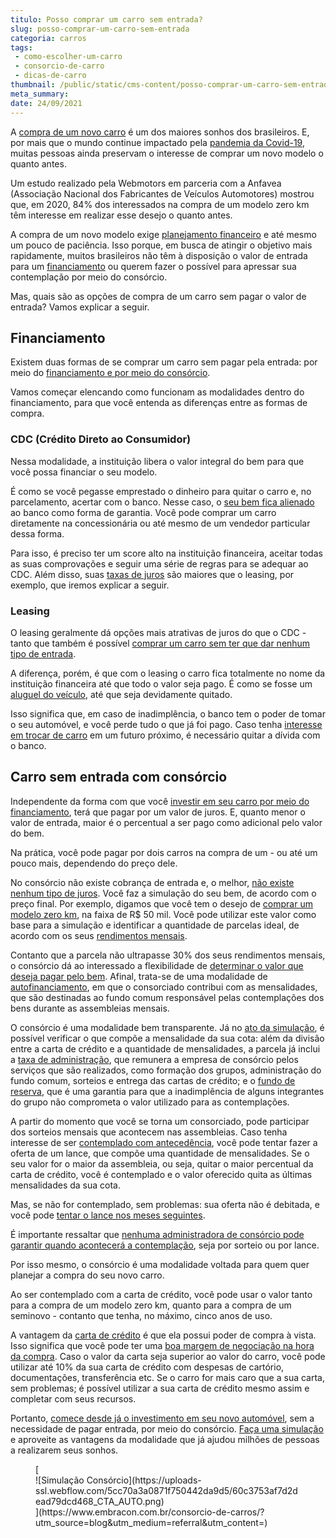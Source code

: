 ```yaml
---
titulo: Posso comprar um carro sem entrada?
slug: posso-comprar-um-carro-sem-entrada
categoria: carros
tags:
 - como-escolher-um-carro
 - consorcio-de-carro
 - dicas-de-carro
thumbnail: /public/static/cms-content/posso-comprar-um-carro-sem-entrada.jpg
meta_summary: 
date: 24/09/2021
---
```

A [compra de um novo carro](https://www.embracon.com.br/blog/4-motivos-para-voce-comprar-um-carro-novo) é um dos maiores sonhos dos brasileiros. E, por mais que o mundo continue impactado pela [pandemia da Covid-19](https://www.embracon.com.br/blog/habitos-de-consumo-antes-durante-e-pos-pandemia), muitas pessoas ainda preservam o interesse de comprar um novo modelo o quanto antes.

Um estudo realizado pela Webmotors em parceria com a Anfavea (Associação Nacional dos Fabricantes de Veículos Automotores) mostrou que, em 2020, 84% dos interessados na compra de um modelo zero km têm interesse em realizar esse desejo o quanto antes.

A compra de um novo modelo exige [planejamento financeiro](https://www.embracon.com.br/blog/planejamento-financeiro-para-iniciantes-os-primeiros-passos) e até mesmo um pouco de paciência. Isso porque, em busca de atingir o objetivo mais rapidamente, muitos brasileiros não têm à disposição o valor de entrada para um [financiamento](https://www.embracon.com.br/blog/entenda-quais-sao-as-6-maiores-desvantagens-do-financiamento) ou querem fazer o possível para apressar sua contemplação por meio do consórcio.

Mas, quais são as opções de compra de um carro sem pagar o valor de entrada? Vamos explicar a seguir.

Financiamento 
--------------

Existem duas formas de se comprar um carro sem pagar pela entrada: por meio do [financiamento e por meio do consórcio](https://www.embracon.com.br/blog/sabe-a-diferenca-entre-consorcio-e-financiamento-a-gente-te-conta).

Vamos começar elencando como funcionam as modalidades dentro do financiamento, para que você entenda as diferenças entre as formas de compra.

### CDC (Crédito Direto ao Consumidor) 

Nessa modalidade, a instituição libera o valor integral do bem para que você possa financiar o seu modelo.

É como se você pegasse emprestado o dinheiro para quitar o carro e, no parcelamento, acertar com o banco. Nesse caso, o [seu bem fica alienado](https://www.embracon.com.br/blog/alienacao-de-bens-o-que-e-e-como-funciona-no-consorcio) ao banco como forma de garantia. Você pode comprar um carro diretamente na concessionária ou até mesmo de um vendedor particular dessa forma.

Para isso, é preciso ter um score alto na instituição financeira, aceitar todas as suas comprovações e seguir uma série de regras para se adequar ao CDC. Além disso, suas [taxas de juros](https://www.embracon.com.br/blog/como-os-juros-afetam-a-sua-vida) são maiores que o leasing, por exemplo, que iremos explicar a seguir.

### Leasing 

O leasing geralmente dá opções mais atrativas de juros do que o CDC - tanto que também é possível [comprar um carro sem ter que dar nenhum tipo de entrada](https://www.embracon.com.br/blog/guia-completo-para-a-compra-do-primeiro-carro).

A diferença, porém, é que com o leasing o carro fica totalmente no nome da instituição financeira até que todo o valor seja pago. É como se fosse um [aluguel do veículo](https://www.embracon.com.br/blog/5-formas-de-pagamento-de-um-carro), até que seja devidamente quitado.

Isso significa que, em caso de inadimplência, o banco tem o poder de tomar o seu automóvel, e você perde tudo o que já foi pago. Caso tenha [interesse em trocar de carro](https://www.embracon.com.br/blog/quer-trocar-de-carro-veja-como-o-consorcio-pode-te-ajudar) em um futuro próximo, é necessário quitar a dívida com o banco.

Carro sem entrada com consórcio 
--------------------------------

Independente da forma com que você [investir em seu carro por meio do financiamento](https://www.embracon.com.br/blog/financiamento-ou-consorcio-de-carro), terá que pagar por um valor de juros. E, quanto menor o valor de entrada, maior é o percentual a ser pago como adicional pelo valor do bem.

Na prática, você pode pagar por dois carros na compra de um - ou até um pouco mais, dependendo do preço dele.

No consórcio não existe cobrança de entrada e, o melhor, [não existe nenhum tipo de juros](https://www.embracon.com.br/blog/consorcio-nao-tem-juros-entenda). Você faz a simulação do seu bem, de acordo com o preço final. Por exemplo, digamos que você tem o desejo de [comprar um modelo zero km](https://www.embracon.com.br/blog/carro-zero-ou-seminovo), na faixa de R$ 50 mil. Você pode utilizar este valor como base para a simulação e identificar a quantidade de parcelas ideal, de acordo com os seus [rendimentos mensais](https://www.embracon.com.br/blog/qual-o-melhor-investimento-para-r-50-r-500-ou-r-5000).

Contanto que a parcela não ultrapasse 30% dos seus rendimentos mensais, o consórcio dá ao interessado a flexibilidade de [determinar o valor que deseja pagar pelo bem](https://www.embracon.com.br/blog/como-calcular-as-parcelas-no-consorcio). Afinal, trata-se de uma modalidade de [autofinanciamento](https://www.embracon.com.br/blog/autofinanciamento-o-que-e-e-como-um-consorcio-pode-ajuda-lo), em que o consorciado contribui com as mensalidades, que são destinadas ao fundo comum responsável pelas contemplações dos bens durante as assembleias mensais.

O consórcio é uma modalidade bem transparente. Já no [ato da simulação](https://www.embracon.com.br/blog/simulacao-de-consorcio), é possível verificar o que compõe a mensalidade da sua cota: além da divisão entre a carta de crédito e a quantidade de mensalidades, a parcela já inclui a [taxa de administração](https://www.embracon.com.br/blog/como-funciona-a-taxa-de-administracao-de-um-consorcio), que remunera a empresa de consórcio pelos serviços que são realizados, como formação dos grupos, administração do fundo comum, sorteios e entrega das cartas de crédito; e o [fundo de reserva](https://www.embracon.com.br/blog/entenda-como-funciona-a-devolucao-do-fundo-de-reserva), que é uma garantia para que a inadimplência de alguns integrantes do grupo não comprometa o valor utilizado para as contemplações.

A partir do momento que você se torna um consorciado, pode participar dos sorteios mensais que acontecem nas assembleias. Caso tenha interesse de ser [contemplado com antecedência](https://www.embracon.com.br/blog/antecipar-um-consorcio-descubra-aqui), você pode tentar fazer a oferta de um lance, que compõe uma quantidade de mensalidades. Se o seu valor for o maior da assembleia, ou seja, quitar o maior percentual da carta de crédito, você é contemplado e o valor oferecido quita as últimas mensalidades da sua cota.

Mas, se não for contemplado, sem problemas: sua oferta não é debitada, e você pode [tentar o lance nos meses seguintes](https://www.embracon.com.br/blog/saiba-como-definir-o-valor-de-lance-para-ser-contemplado-mais-rapido).

É importante ressaltar que [nenhuma administradora de consórcio pode garantir quando acontecerá a contemplação](https://www.embracon.com.br/blog/nao-existe-promessa-de-contemplacao-em-consorcio), seja por sorteio ou por lance.

Por isso mesmo, o consórcio é uma modalidade voltada para quem quer planejar a compra do seu novo carro.

Ao ser contemplado com a carta de crédito, você pode usar o valor tanto para a compra de um modelo zero km, quanto para a compra de um seminovo - contanto que tenha, no máximo, cinco anos de uso.

A vantagem da [carta de crédito](https://www.embracon.com.br/blog/tudo-o-que-voce-precisa-saber-sobre-a-carta-de-credito-de-consorcios) é que ela possui poder de compra à vista. Isso significa que você pode ter uma [boa margem de negociação na hora da compra](https://www.embracon.com.br/blog/4-dicas-para-conseguir-uma-boa-negociacao-na-hora-de-adquirir-o-seu-bem). Caso o valor da carta seja superior ao valor do carro, você pode utilizar até 10% da sua carta de crédito com despesas de cartório, documentações, transferência etc. Se o carro for mais caro que a sua carta, sem problemas; é possível utilizar a sua carta de crédito mesmo assim e completar com seus recursos.

Portanto, [comece desde já o investimento em seu novo automóvel](https://www.embracon.com.br/blog/pensando-em-comprar-um-carro-saiba-o-que-levar-em-consideracao), sem a necessidade de pagar entrada, por meio do consórcio. [Faça uma simulação](https://www.embracon.com.br/consorcio-de-carros) e aproveite as vantagens da modalidade que já ajudou milhões de pessoas a realizarem seus sonhos.

<figure class="w-richtext-figure-type-image w-richtext-align-center">[<div>![Simulação Consórcio](https://uploads-ssl.webflow.com/5cc70a3a0871f750442da9d5/60c3753af7d2dead79dcd468_CTA_AUTO.png)</div>](https://www.embracon.com.br/consorcio-de-carros/?utm_source=blog&utm_medium=referral&utm_content=)</figure>
